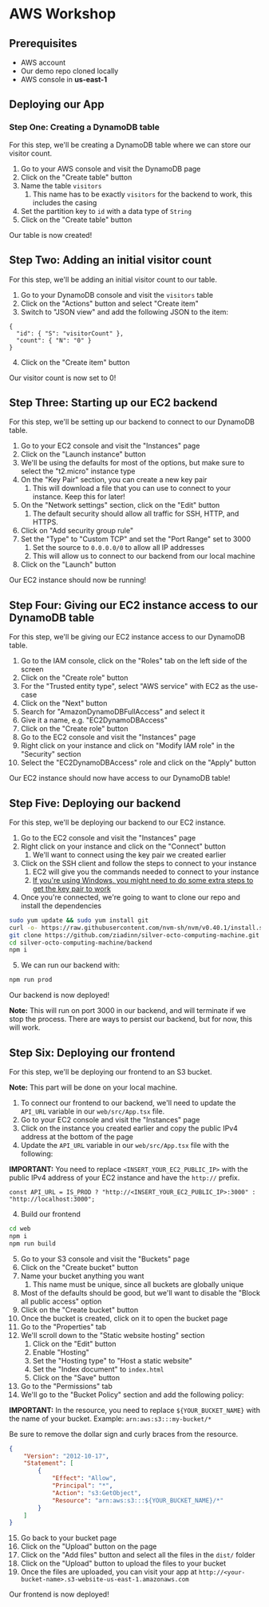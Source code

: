 
# AWS Workshop

## Prerequisites
- AWS account
- Our demo repo cloned locally
- AWS console in **us-east-1**

## Deploying our App

### Step One: Creating a DynamoDB table
For this step, we'll be creating a DynamoDB table where we can store our visitor count.

1. Go to your AWS console and visit the DynamoDB page
2. Click on the "Create table" button
3. Name the table `visitors`
    1. This name has to be exactly `visitors` for the backend to work, this includes the casing
4. Set the partition key to `id` with a data type of `String`
5. Click on the "Create table" button

Our table is now created!

## Step Two: Adding an initial visitor count
For this step, we'll be adding an initial visitor count to our table.

1. Go to your DynamoDB console and visit the `visitors` table
2. Click on the "Actions" button and select "Create item"
3. Switch to "JSON view" and add the following JSON to the item:

```
{
  "id": { "S": "visitorCount" },
  "count": { "N": "0" }
}
```

4. Click on the "Create item" button

Our visitor count is now set to 0!

## Step Three: Starting up our EC2 backend
For this step, we'll be setting up our backend to connect to our DynamoDB table.

1. Go to your EC2 console and visit the "Instances" page
2. Click on the "Launch instance" button
3. We'll be using the defaults for most of the options, but make sure to select the "t2.micro" instance type
4. On the "Key Pair" section, you can create a new key pair
    1. This will download a file that you can use to connect to your instance. Keep this for later!
5. On the "Network settings" section, click on the "Edit" button
    1. The default security should allow all traffic for SSH, HTTP, and HTTPS. 
6. Click on "Add security group rule"
7. Set the "Type" to "Custom TCP" and set the "Port Range" set to 3000
    1. Set the source to `0.0.0.0/0` to allow all IP addresses
    2. This will allow us to connect to our backend from our local machine
8. Click on the "Launch" button

Our EC2 instance should now be running!

## Step Four: Giving our EC2 instance access to our DynamoDB table
For this step, we'll be giving our EC2 instance access to our DynamoDB table.

1. Go to the IAM console, click on the "Roles" tab on the left side of the screen
2. Click on the "Create role" button
3. For the "Trusted entity type", select "AWS service" with EC2 as the use-case
4. Click on the "Next" button
5. Search for "AmazonDynamoDBFullAccess" and select it
6. Give it a name, e.g. "EC2DynamoDBAccess"
7. Click on the "Create role" button
8. Go to the EC2 console and visit the "Instances" page
9. Right click on your instance and click on "Modify IAM role" in the "Security" section
10. Select the "EC2DynamoDBAccess" role and click on the "Apply" button

Our EC2 instance should now have access to our DynamoDB table!

## Step Five: Deploying our backend
For this step, we'll be deploying our backend to our EC2 instance.

1. Go to the EC2 console and visit the "Instances" page
2. Right click on your instance and click on the "Connect" button
   1. We'll want to connect using the key pair we created earlier
3. Click on the SSH client and follow the steps to connect to your instance
    1. EC2 will give you the commands needed to connect to your instance
    2. [If you're using Windows, you might need to do some extra steps to get the key pair to work](https://learn.microsoft.com/en-us/windows/terminal/tutorials/ssh)
4. Once you're connected, we're going to want to clone our repo and install the dependencies

```bash
sudo yum update && sudo yum install git
curl -o- https://raw.githubusercontent.com/nvm-sh/nvm/v0.40.1/install.sh | bash && source ~/.bashrc && nvm install --lts
git clone https://github.com/ziadinn/silver-octo-computing-machine.git
cd silver-octo-computing-machine/backend
npm i
```

5. We can run our backend with:

```bash
npm run prod
```

Our backend is now deployed!

**Note:** This will run on port 3000 in our backend, and will terminate if we stop the process. There are ways to persist our backend, but for now, this will work.

## Step Six: Deploying our frontend
For this step, we'll be deploying our frontend to an S3 bucket.

**Note:** This part will be done on your local machine.

1. To connect our frontend to our backend, we'll need to update the `API_URL` variable in our `web/src/App.tsx` file.
2. Go to your EC2 console and visit the "Instances" page
3. Click on the instance you created earlier and copy the public IPv4 address at the bottom of the page
4. Update the `API_URL` variable in our `web/src/App.tsx` file with the following:

**IMPORTANT:** You need to replace `<INSERT_YOUR_EC2_PUBLIC_IP>` with the public IPv4 address of your EC2 instance and have the `http://` prefix.

```tsx
const API_URL = IS_PROD ? "http://<INSERT_YOUR_EC2_PUBLIC_IP>:3000" : "http://localhost:3000";
```

4. Build our frontend

```bash
cd web
npm i
npm run build
```

5. Go to your S3 console and visit the "Buckets" page
6. Click on the "Create bucket" button
7. Name your bucket anything you want
    1. This name must be unique, since all buckets are globally unique
8. Most of the defaults should be good, but we'll want to disable the "Block all public access" option
9. Click on the "Create bucket" button
10. Once the bucket is created, click on it to open the bucket page
11. Go to the "Properties" tab
12. We'll scroll down to the "Static website hosting" section
    1. Click on the "Edit" button
    2. Enable "Hosting"
    3. Set the "Hosting type" to "Host a static website"
    4. Set the "Index document" to `index.html`
    5. Click on the "Save" button
13. Go to the "Permissions" tab
14. We'll go to the "Bucket Policy" section and add the following policy:

**IMPORTANT:** In the resource, you need to replace `${YOUR_BUCKET_NAME}` with the name of your bucket.
Example: `arn:aws:s3:::my-bucket/*`

Be sure to remove the dollar sign and curly braces from the resource.

```json
{
    "Version": "2012-10-17",
    "Statement": [
        {
            "Effect": "Allow",
            "Principal": "*",
            "Action": "s3:GetObject",
            "Resource": "arn:aws:s3:::${YOUR_BUCKET_NAME}/*"
        }
    ]
}
```

15. Go back to your bucket page
16. Click on the "Upload" button on the page
17. Click on the "Add files" button and select all the files in the `dist/` folder
18. Click on the "Upload" button to upload the files to your bucket
19. Once the files are uploaded, you can visit your app at `http://<your-bucket-name>.s3-website-us-east-1.amazonaws.com`

Our frontend is now deployed!